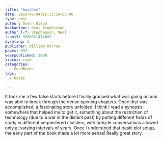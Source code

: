 ```yaml
---
title: "Anathem"
date: 2019-06-04T15:33:58-05:00
type: post
author: Glenn Dixon
bookauthor: Neal Stephenson
author_l-f: Stephenson, Neal
isbn13: 9780061474095
myrating: 5
publisher: William Morrow
pages: 937
yearpublished: 2008
status: read
categories:
  - GoodReads
tags:
  - books

---
```

It took me a few false starts before I finally grasped what was going on and was able to break through the dense opening chapters. Once that was accomplished, a fascinating story unfolded. I think I read a synopsis somewhere that helped me to get it, something about the restriction of technology (due to a war in the distant past) by putting different fields of study in different sequestered cloisters, with outside conversations allowed only at varying intervals of years. Once I understood that basic plot setup, the early part of the book made a lot more sense! Really great story.